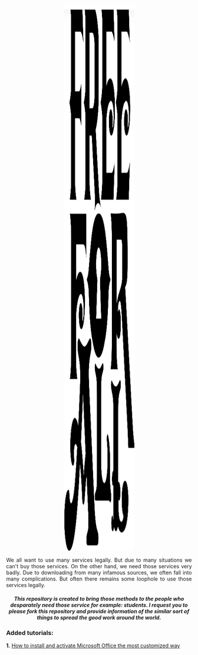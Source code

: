 <p align="center">
<img src="MSOffice/src/logo.png" style="width:20vw; height:37vh;">
</p>

<p align="justify">We all want to use many services legally. But due to many situations we can't buy those services. On the other hand, we need those services very badly. Due to downloading from many infamous sources, we often fall into many complications. But often there remains some loophole to use those services legally.</p>

##### **<p align="center">This repository is created to bring those methods to the people who desparately need those service for example: students. I request you to please fork this repository and provide information of the similar sort of things to spread the good work around the world.</p>**

### Added tutorials:

**1.** [How to install and activate Microsoft Office the most customized way](https://github.com/d0ub1e-A/Free-for-all/blob/c7e1f875068768f07d9fb8a5d69e97454f7d175b/MSOffice/MSOffice.md)
